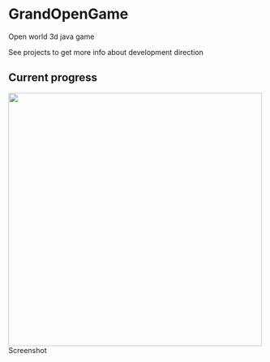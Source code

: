 # GrandOpenGame
Open world 3d java game

See projects to get more info about development direction

<h2> Current progress </h2>

<img src="https://ibb.co/qk24FYK" width="500">Screenshot</img>
